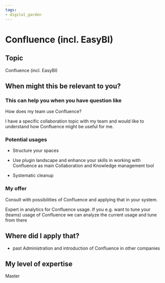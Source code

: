 ```yaml
---
tags: 
- digital_garden
---
```

# Confluence (incl. EasyBI)
## Topic

Confluence (incl. EasyBI)

## When might this be relevant to you?

### This can help you when you have question like

How does my team use Confluence?

I have a specific collaboration topic with my team and would like to understand how Confluence might be useful for me.

### Potential usages

-   Structure your spaces
    
-   Use plugin landscape and enhance your skills in working with Confluence as main Collaboration and Knowledge management tool
    
-   Systematic cleanup
    

### My offer

Consult with possibilities of Confluence and applying that in your system.

Expert in analytics for Confluence usage. If you e.g. want to tune your (teams) usage of Confluence we can analyze the current usage and tune from there

## Where did I apply that?

-   past Administration and introduction of Confluence in other companies
    

## My level of expertise

Master